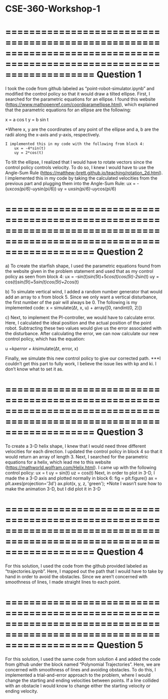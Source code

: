 # CSE-360-Workshop-1
=======================================================================================================================
Question 1
=======================================================================================================================

I took the code from github labeled as “point-robot-simulator.ipynb” and modified the control policy so that it would draw a tilted ellipse. First, I searched for the parametric equations for an ellipse. I found this website (https://www.mathopenref.com/coordparamellipse.html), which explained that the parametric equations for an ellipse are the following:

x = a cos t
y = b sin t     

*Where x, y are the coordinates of any point of the ellipse and a, b are the radii along the x-axis and y-axis, respectively. 

    I implemented this in my code with the following from block 4:
        ux = -4*sin(t)
        uy = 2*cos(t)
    
To tilt the ellipse, I realized that I would have to rotate vectors since the control policy controls velocity. To do so, I knew I would have to use the Angle-Sum Rule (https://matthew-brett.github.io/teaching/rotation_2d.html). I implemented this in my code by taking the calculated velocities from the previous part and plugging them into the Angle-Sum Rule:
ux = -(ux*cos(pi/6)-uy*sin(pi/6))
uy = ux*sin(pi/6)-uy*cos(pi/6)

=======================================================================================================================
Question 2
=======================================================================================================================

a) To create the starfish shape, I used the parametric equations found from the website given in the problem statement and used that as my control policy as seen from block 4:
    ux = -sin(t)*sin(5*t)+5*cos(t)*cos(5*t)-2*sin(t)
    uy = cos(t)*sin(5*t)+5*sin(t)*cos(5*t)+2*cos(t)
    
b) To simulate vertical wind, I added a random number generator that would add an array to x from block 5. Since we only want a vertical disturbance, the first number of the pair will always be 0. The following is my implemented code:
x = simulate(Δt, x, u) + array([0, randint(0, 2)])

c) Next, to implement the PI-controller, we would have to calculate error. Here, I calculated the ideal position and the actual position of the point robot. Subtracting these two values would give us the error associated with the disturbance. After calculating the error, we can now calculate our new control policy, which has the equation:

   u =kp*error + ki*simulate(Δt, error, x) 
 
   Finally, we simulate this new control policy to give our corrected path. 
    ***I couldn’t get this part to fully work, I believe the issue lies with kp and ki. I don’t know what to set it as.
    
=======================================================================================================================
Question 3
=======================================================================================================================

To create a 3-D helix shape, I knew that I would need three different velocities for each direction. I updated the control policy in block 4 so that it would return an array of length 3. Next, I searched for the parametric equations for a helix, which lead me to this website (https://mathworld.wolfram.com/Helix.html). I came up with the following control policy: 
  ux = t
  uy = sin(t)
  uz = cos(t)
    Next, in order to plot in 3-D, I made the a 3-D axis and plotted normally in block 6:
  fig = plt.figure()
  ax = plt.axes(projection='3d')
  ax.plot(x, y, z, 'green');
    *Note I wasn’t sure how to make the animation 3-D, but I did plot it in 3-D

=======================================================================================================================
Question 4
=======================================================================================================================

For this solution, I used the code from the github provided labeled as “trajectories.ipynb”.  Here, I mapped out the path that I would have to take by hand in order to avoid the obstacles. Since we aren’t concerned with smoothness of lines, I made straight lines to each point. 

=======================================================================================================================
Question 5
=======================================================================================================================

For this solution,  I used the same code from solution 4 and added the code from github under the block named “Polynomial Trajectories”. Here, we are concerned with smoothness of lines and avoiding obstacles. To do this, I implemented a trial-and-error approach to the problem, where I would change the starting and ending velocities between points. If a line collided with an obstacle I would know to change either the starting velocity or ending velocity. 
